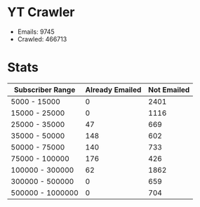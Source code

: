# YT Crawler
- Emails: 9745
- Crawled: 466713

# Stats
| Subscriber Range  | Already Emailed | Not Emailed |
|-------|-------|-------|
| 5000 - 15000 | 0 | 2401 |
| 15000 - 25000 | 0 | 1116 |
| 25000 - 35000 | 47 | 669 |
| 35000 - 50000 | 148 | 602 |
| 50000 - 75000 | 140 | 733 |
| 75000 - 100000 | 176 | 426 |
| 100000 - 300000 | 62 | 1862 |
| 300000 - 500000 | 0 | 659 |
| 500000 - 1000000 | 0 | 704 |

